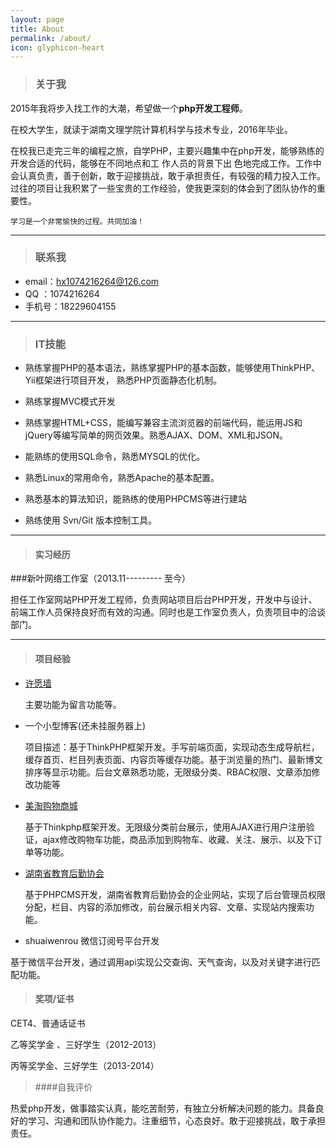 ```yaml
---
layout: page
title: About
permalink: /about/
icon: glyphicon-heart
---
```


> ### 关于我

 2015年我将步入找工作的大潮，希望做一个<strong >php开发工程师</strong>。   

   在校大学生，就读于湖南文理学院计算机科学与技术专业，2016年毕业。   

   在校我已走完三年的编程之旅，自学PHP，主要兴趣集中在php开发，能够熟练的开发合适的代码，能够在不同地点和工 作人员的背景下出   色地完成工作。工作中会认真负责，善于创新，敢于迎接挑战，敢于承担责任，有较强的精力投入工作。             过往的项目让我积累了一些宝贵的工作经验，使我更深刻的体会到了团队协作的重要性。


    学习是一个非常愉快的过程。共同加油！   

---

> ### 联系我

* email：hx1074216264@126.com
* QQ   ：1074216264
* 手机号：18229604155


---

> ### IT技能  

* 熟练掌握PHP的基本语法，熟练掌握PHP的基本函数，能够使用ThinkPHP、Yii框架进行项目开发， 熟悉PHP页面静态化机制。

* 熟练掌握MVC模式开发

* 熟练掌握HTML+CSS，能编写兼容主流浏览器的前端代码，能运用JS和jQuery等编写简单的网页效果。熟悉AJAX、DOM、XML和JSON。  

* 能熟练的使用SQL命令，熟悉MYSQL的优化。  

* 熟悉Linux的常用命令，熟悉Apache的基本配置。

* 熟悉基本的算法知识，能熟练的使用PHPCMS等进行建站

* 熟练使用 Svn/Git 版本控制工具。



---

> #### 实习经历    

###新叶网络工作室（2013.11--------- 至今）  

担任工作室网站PHP开发工程师，负责网站项目后台PHP开发，开发中与设计、前端工作人员保持良好而有效的沟通。同时也是工作室负责人，负责项目中的洽谈部门。


---
> #### 项目经验  

* [许愿墙](http://1.xiaoxiaoxing.sinaapp.com/)
  

   主要功能为留言功能等。


* 一个小型博客(还未挂服务器上) 

  项目描述：基于ThinkPHP框架开发。手写前端页面，实现动态生成导航栏，缓存首页、栏目列表页面、内容页等缓存功能。基于浏览量的热门、最新博文排序等显示功能。后台文章熟悉功能，无限级分类、RBAC权限、文章添加修改功能等


* [美淘购物商城](http://182.92.186.7/tpshop/)  

   基于Thinkphp框架开发。无限级分类前台展示，使用AJAX进行用户注册验证，ajax修改购物车功能，商品添加到购物车、收藏、关注、展示、以及下订单等功能。


* [湖南省教育后勤协会](http://www.hnjyhq.com/)
   
  基于PHPCMS开发，湖南省教育后勤协会的企业网站，实现了后台管理员权限分配，栏目、内容的添加修改，前台展示相关内容、文章、实现站内搜索功能。

* shuaiwenrou 微信订阅号平台开发
 
基于微信平台开发，通过调用api实现公交查询、天气查询，以及对关键字进行匹配功能。



> #### 奖项/证书

CET4、普通话证书 
 
乙等奖学金 、三好学生（2012-2013）

丙等奖学金、三好学生（2013-2014）

> ####自我评价

热爱php开发，做事踏实认真，能吃苦耐劳，有独立分析解决问题的能力。具备良好的学习、沟通和团队协作能力。注重细节，心态良好。敢于迎接挑战，敢于承担责任。




